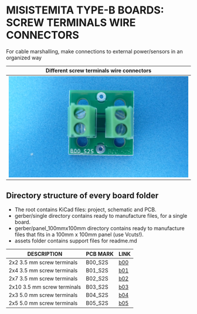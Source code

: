 
# MISISTEMITA TYPE-B BOARDS: SCREW TERMINALS WIRE CONNECTORS

For cable marshalling, make connections to external power/sensors in an organized way

Different screw terminals wire connectors          |
---------------------------------------------------|
![](/b-screw-terminal-wire-connectors/assets/img/screw-terminal-wire-connectors.jpg)|


## Directory structure of every board folder

* The root contains KiCad files: project, schematic and PCB.
* gerber/single directory contains ready to manufacture files, for a single board.
* gerber/panel_100mmx100mm directory contains ready to manufacture files that fits in a 100mm x 100mm panel (use Vcuts!).
* assets folder contains support files for readme.md

| DESCRIPTION                | PCB MARK| LINK                                     
|----------------------------|---------|------
| 2x2 3.5 mm screw terminals | B00_S2S | [b00](/b-screw-terminal-wire-connectors/b00)
| 2x4 3.5 mm screw terminals | B01_S2S | [b01](/b-screw-terminal-wire-connectors/b01)
| 2x7 3.5 mm screw terminals | B02_S2S | [b02](/b-screw-terminal-wire-connectors/b02)
| 2x10 3.5 mm screw terminals| B03_S2S | [b03](/b-screw-terminal-wire-connectors/b03)
| 2x3 5.0 mm screw terminals | B04_S2S | [b04](/b-screw-terminal-wire-connectors/b04)
| 2x5 5.0 mm screw terminals | B05_S2S | [b05](/b-screw-terminal-wire-connectors/b05)

